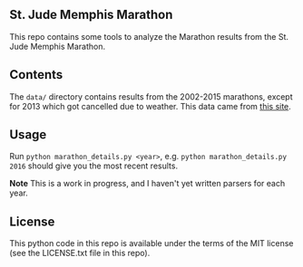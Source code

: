 St. Jude Memphis Marathon
-------------------------

This repo contains some tools to analyze the Marathon results from the
St. Jude Memphis Marathon.

## Contents

The `data/` directory contains results from the 2002-2015 marathons,
except for 2013 which got cancelled due to weather. This data came
from [this site](https://www.stjude.org/get-involved/at-play/fitness-for-st-jude/memphis-marathon/participants/results.html).


## Usage

Run `python marathon_details.py <year>`, e.g.
`python marathon_details.py 2016` should give you the most recent results.


**Note** This is a work in progress, and I haven't yet written parsers for
each year.


## License

This python code in this repo is available under the terms of the MIT license
(see the LICENSE.txt file in this repo).
